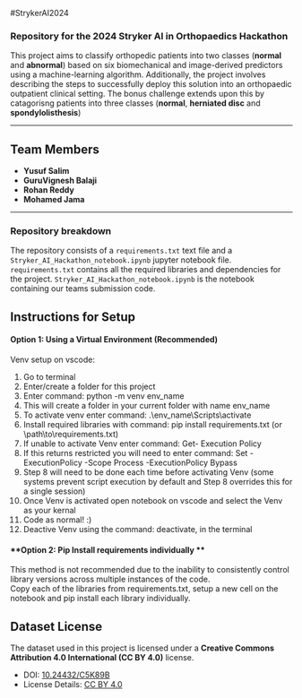  #StrykerAI2024

### Repository for the 2024 Stryker AI in Orthopaedics Hackathon

This project aims to classify orthopedic patients into two classes (**normal** and **abnormal**) based on six biomechanical and image-derived predictors using a machine-learning algorithm. Additionally, the project involves describing the steps to successfully deploy this solution into an orthopaedic outpatient clinical setting. The bonus challenge extends upon this by catagorisng patients into three classes (**normal**, **herniated disc** and **spondylolisthesis**)

---

## Team Members
- **Yusuf Salim**
- **GuruVignesh Balaji**
- **Rohan Reddy**
- **Mohamed Jama**

---
### Repository breakdown

The repository consists of a `requirements.txt` text file and a `Stryker_AI_Hackathon_notebook.ipynb` jupyter notebook file.  
`requirements.txt` contains all the required libraries and dependencies for the project. 
`Stryker_AI_Hackathon_notebook.ipynb` is the notebook containing our teams submission code.

## Instructions for Setup

#### **Option 1: Using a Virtual Environment (Recommended)**

Venv setup on vscode:
1) Go to terminal
2) Enter/create a folder for this project
3) Enter command: python -m venv env_name
4) This will create a folder in your current folder with name env_name
5) To activate venv enter command:  .\env_name\Scripts\activate 
6) Install required libraries with command: pip install requirements.txt (or \path\to\requirements.txt)
7) If unable to activate Venv enter command: Get- Execution Policy
8) If this returns restricted you will need to enter command: Set -ExecutionPolicy -Scope Process -ExecutionPolicy Bypass
9) Step 8 will need to be done each time before activating Venv (some systems prevent script execution by default and Step 8 overrides this for a single session)
10) Once Venv is activated open notebook on vscode and select the Venv as your kernal
11) Code as normal! :)
12) Deactive Venv using the command: deactivate, in the terminal

#### **Option 2: Pip Install requirements individually **
This method is not recommended due to the inability to consistently control library versions across multiple instances of the code.  
Copy each of the libraries from requirements.txt, setup a new cell on the notebook and pip install each library individually.


    
## Dataset License
The dataset used in this project is licensed under a **Creative Commons Attribution 4.0 International (CC BY 4.0)** license.
- DOI: [10.24432/C5K89B](https://doi.org/10.24432/C5K89B)
- License Details: [CC BY 4.0](https://creativecommons.org/licenses/by/4.0/)
